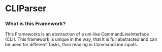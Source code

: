 # CLIParser

### What is this Framework?

This Frameworks is an abstraction of a uni-like CommandLineInterface (CLI). This framework is unique in the way, that it is full abstracted and can be used for different Tasks, than reading in CommandLine inputs.
